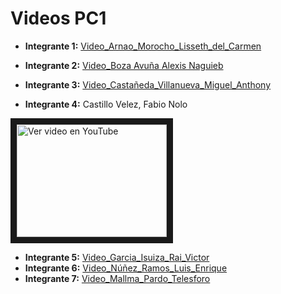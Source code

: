 # Videos PC1

- **Integrante 1:** [Video_Arnao_Morocho_Lisseth_del_Carmen](https://youtu.be/qE7oKJBIxws)
- **Integrante 2:** [Video_Boza Avuña Alexis Naguieb](https://youtu.be/dsBbLCdDwWw)
- **Integrante 3:** [Video_Castañeda_Villanueva_Miguel_Anthony](https://youtu.be/2WpsMcrgLLg)

- **Integrante 4:** Castillo Velez, Fabio Nolo
<div>
  <a href="https://youtu.be/y8gh1GzXkxA&t" target="_blank">
    <img src="https://i3.ytimg.com/vi/y8gh1GzXkxA/maxresdefault.jpg" alt="Ver video en YouTube" width="240" height="180" border="10" />
  </a>
</div>

- **Integrante 5:** [Video_Garcia_Isuiza_Rai_Victor](https://youtu.be/ucRQfQAAph0)
- **Integrante 6:** [Video_Núñez_Ramos_Luis_Enrique](https://youtu.be/l2K_8hCqgyY)
- **Integrante 7:** [Video_Mallma_Pardo_Telesforo](https://youtu.be/D4JXbOgEqhw)